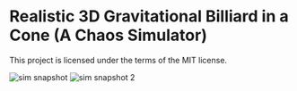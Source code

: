 # Realistic 3D Gravitational Billiard in a Cone (A Chaos Simulator)

This project is licensed under the terms of the MIT license.

![sim snapshot](https://github.com/swarmalator/grav-billiard-cone/blob/master/images/sim.png)
![sim snapshot 2](https://github.com/swarmalator/grav-billiard-cone/blob/master/images/sim2.png)

